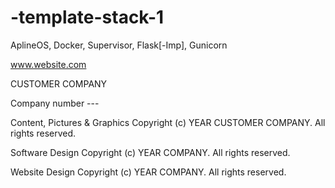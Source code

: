 # -template-stack-1
AplineOS, Docker, Supervisor, Flask[-Imp], Gunicorn

www.website.com

CUSTOMER COMPANY

Company number ---

Content, Pictures & Graphics Copyright (c) YEAR CUSTOMER COMPANY. All rights reserved.

Software Design Copyright (c) YEAR COMPANY. All rights reserved.

Website Design Copyright (c) YEAR COMPANY. All rights reserved.
